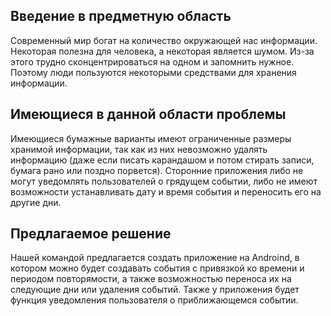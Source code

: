 ## Введение в предметную область

Современный мир богат на количество окружающей нас информации. Некоторая полезна для человека, а некоторая является шумом. Из-за этого трудно сконцентрироваться на одном и запомнить нужное. Поэтому люди пользуются некоторыми средствами для хранения информации.

## Имеющиеся в данной области проблемы

Имеющиеся бумажные варианты имеют ограниченные размеры хранимой информации, так как из них невозможно удалять информацию (даже если писать карандашом и потом стирать записи, бумага рано или поздно порвется). Сторонние приложения либо не могут уведомлять пользователей о грядущем событии, либо не имеют возможности устанавливать дату и время события и переносить его на другие дни.

## Предлагаемое решение

Нашей командой предлагается создать приложение на Androind, в котором можно будет создавать события с привязкой ко времени и периодом повторямости, а также возможностью переноса их на следующие дни или удаления событий. Также у приложения будет функция уведомления пользователя о приближающемся событии.
